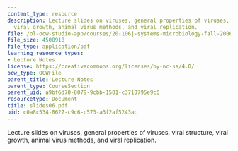 ```yaml
---
content_type: resource
description: Lecture slides on viruses, general properties of viruses, viral structure,
  viral growth, animal virus methods, and viral replication.
file: /ol-ocw-studio-app/courses/20-106j-systems-microbiology-fall-2006/c0a8c5348627c9c6c573a3f2af5243ac_slides06.pdf
file_size: 4508918
file_type: application/pdf
learning_resource_types:
- Lecture Notes
license: https://creativecommons.org/licenses/by-nc-sa/4.0/
ocw_type: OCWFile
parent_title: Lecture Notes
parent_type: CourseSection
parent_uid: a9bf6d70-8079-9cbb-1501-c3710795e9c6
resourcetype: Document
title: slides06.pdf
uid: c0a8c534-8627-c9c6-c573-a3f2af5243ac
---
```

Lecture slides on viruses, general properties of viruses, viral structure, viral growth, animal virus methods, and viral replication.